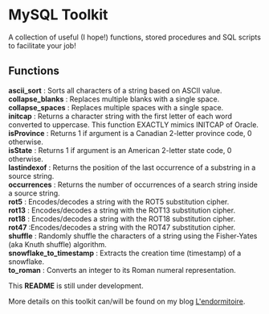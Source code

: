 # MySQL Toolkit

A collection of useful (I hope!) functions, stored procedures and SQL scripts to facilitate your job!

## Functions

**ascii_sort** : Sorts all characters of a string based on ASCII value.  
**collapse_blanks** : Replaces multiple blanks with a single space.  
**collapse_spaces** : Replaces multiple spaces with a single space.  
**initcap** : Returns a character string with the first letter of each word converted to uppercase. This function EXACTLY mimics INITCAP of Oracle.  
**isProvince** : Returns 1 if argument is a Canadian 2-letter province code, 0 otherwise.  
**isState** : Returns 1 if argument is an American 2-letter state code, 0 otherwise.  
**lastindexof** : Returns the position of the last occurrence of a substring in a source string.  
**occurrences** : Returns the number of occurrences of a search string inside a source string.    
**rot5** : Encodes/decodes a string with the ROT5 substitution cipher.  
**rot13** : Encodes/decodes a string with the ROT13 substitution cipher.  
**rot18** : Encodes/decodes a string with the ROT18 substitution cipher.  
**rot47** :Encodes/decodes a string with the ROT47 substitution cipher.  
**shuffle** : Randomly shuffle the characters of a string using the Fisher-Yates (aka Knuth shuffle) algorithm.  
**snowflake_to_timestamp** : Extracts the creation time (timestamp) of a snowflake.  
**to_roman** : Converts an integer to its Roman numeral representation.  
 

This **README** is still under development.  

More details on this toolkit can/will be found on my blog [L'endormitoire](http://www.endormitoire.wordpress.com).  
